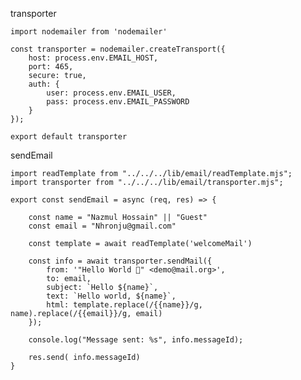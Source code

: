 
transporter

    import nodemailer from 'nodemailer'
    
    const transporter = nodemailer.createTransport({
        host: process.env.EMAIL_HOST,
        port: 465,
        secure: true,
        auth: {
            user: process.env.EMAIL_USER,
            pass: process.env.EMAIL_PASSWORD
        }
    });
    
    export default transporter

sendEmail
    
    import readTemplate from "../../../lib/email/readTemplate.mjs";
    import transporter from "../../../lib/email/transporter.mjs";
    
    export const sendEmail = async (req, res) => {
    
        const name = "Nazmul Hossain" || "Guest"
        const email = "Nhronju@gmail.com"
    
        const template = await readTemplate('welcomeMail')
    
        const info = await transporter.sendMail({
            from: '"Hello World 👻" <demo@mail.org>',
            to: email,
            subject: `Hello ${name}`,
            text: `Hello world, ${name}`,
            html: template.replace(/{{name}}/g, name).replace(/{{email}}/g, email)
        });
    
        console.log("Message sent: %s", info.messageId);
    
        res.send( info.messageId)
    }






